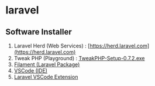 # laravel

## Software Installer
1. Laravel Herd (Web Services) : [https://herd.laravel.com](https://herd.laravel.com)
2. Tweak PHP (Playground) : [TweakPHP-Setup-0.7.2.exe](https://objects.githubusercontent.com/github-production-release-asset-2e65be/831827047/a66b0b86-ead1-47e0-85cd-922953a9f25a?X-Amz-Algorithm=AWS4-HMAC-SHA256&X-Amz-Credential=releaseassetproduction%2F20250514%2Fus-east-1%2Fs3%2Faws4_request&X-Amz-Date=20250514T002532Z&X-Amz-Expires=300&X-Amz-Signature=bb7264ce27cc5339897a74e809e1f1e519baa3be60a8514dc7c75bb95822aa7b&X-Amz-SignedHeaders=host&response-content-disposition=attachment%3B%20filename%3DTweakPHP-Setup-0.7.2.exe&response-content-type=application%2Foctet-stream)
3. [Filament (Laravel Package)](https://filamentphp.com/docs/3.x/panels/installation)
4. [VSCode (IDE)](https://code.visualstudio.com)
5. [Laravel VSCode Extension](https://marketplace.visualstudio.com/items?itemName=laravel.vscode-laravel)
